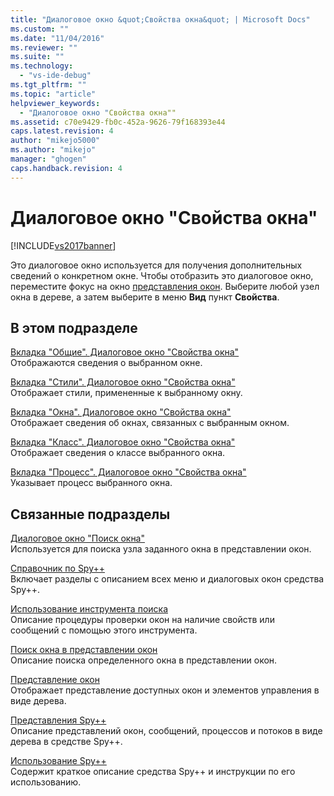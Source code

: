 ```yaml
---
title: "Диалоговое окно &quot;Свойства окна&quot; | Microsoft Docs"
ms.custom: ""
ms.date: "11/04/2016"
ms.reviewer: ""
ms.suite: ""
ms.technology: 
  - "vs-ide-debug"
ms.tgt_pltfrm: ""
ms.topic: "article"
helpviewer_keywords: 
  - "Диалоговое окно "Свойства окна""
ms.assetid: c70e9429-fb0c-452a-9626-79f168393e44
caps.latest.revision: 4
author: "mikejo5000"
ms.author: "mikejo"
manager: "ghogen"
caps.handback.revision: 4
---
```

# Диалоговое окно &quot;Свойства окна&quot;
[!INCLUDE[vs2017banner](../code-quality/includes/vs2017banner.md)]

Это диалоговое окно используется для получения дополнительных сведений о конкретном окне.  Чтобы отобразить это диалоговое окно, переместите фокус на окно [представления окон](../debugger/windows-view.md).  Выберите любой узел окна в дереве, а затем выберите в меню **Вид** пункт **Свойства**.  
  
## В этом подразделе  
 [Вкладка "Общие". Диалоговое окно "Свойства окна"](../debugger/general-tab-window-properties-dialog-box.md)  
 Отображаются сведения о выбранном окне.  
  
 [Вкладка "Стили". Диалоговое окно "Свойства окна"](../debugger/styles-tab-window-properties-dialog-box.md)  
 Отображает стили, примененные к выбранному окну.  
  
 [Вкладка "Окна". Диалоговое окно "Свойства окна"](../debugger/windows-tab-window-properties-dialog-box.md)  
 Отображает сведения об окнах, связанных с выбранным окном.  
  
 [Вкладка "Класс". Диалоговое окно "Свойства окна"](../debugger/class-tab-window-properties-dialog-box.md)  
 Отображает сведения о классе выбранного окна.  
  
 [Вкладка "Процесс". Диалоговое окно "Свойства окна"](../debugger/process-tab-window-properties-dialog-box.md)  
 Указывает процесс выбранного окна.  
  
## Связанные подразделы  
 [Диалоговое окно "Поиск окна"](../debugger/window-search-dialog-box.md)  
 Используется для поиска узла заданного окна в представлении окон.  
  
 [Справочник по Spy\+\+](../debugger/spy-increment-reference.md)  
 Включает разделы с описанием всех меню и диалоговых окон средства Spy\+\+.  
  
 [Использование инструмента поиска](../Topic/How%20to:%20Use%20the%20Finder%20Tool.md)  
 Описание процедуры проверки окон на наличие свойств или сообщений с помощью этого инструмента.  
  
 [Поиск окна в представлении окон](../debugger/how-to-search-for-a-window-in-windows-view.md)  
 Описание поиска определенного окна в представлении окон.  
  
 [Представление окон](../debugger/windows-view.md)  
 Отображает представление доступных окон и элементов управления в виде дерева.  
  
 [Представления Spy\+\+](../debugger/spy-increment-views.md)  
 Описание представлений окон, сообщений, процессов и потоков в виде дерева в средстве Spy\+\+.  
  
 [Использование Spy\+\+](../debugger/using-spy-increment.md)  
 Содержит краткое описание средства Spy\+\+ и инструкции по его использованию.
